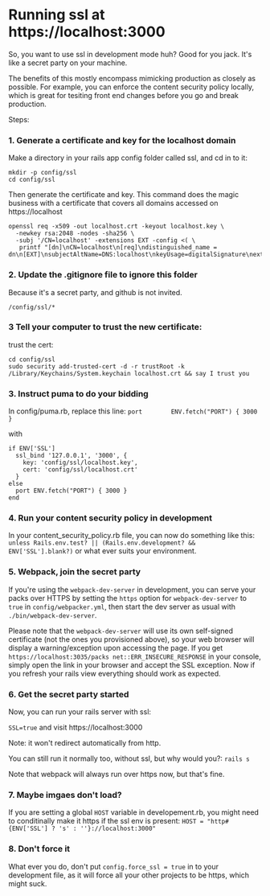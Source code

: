 # Running ssl at https://localhost:3000

So, you want to use ssl in development mode huh?  Good for you jack.  It's like a secret party on your machine.

The benefits of this mostly encompass mimicking production as closely as possible. For example, you can enforce the content security policy locally, which is great for tesiting front end changes before you go and break production.

Steps:

### 1. Generate a certificate and key for the localhost domain
Make a directory in your rails app config folder called ssl, and cd in to it:
```
mkdir -p config/ssl
cd config/ssl

```

Then generate the certificate and key. This command does the magic business with a certificate that covers all domains accessed on https://localhost
```
openssl req -x509 -out localhost.crt -keyout localhost.key \
  -newkey rsa:2048 -nodes -sha256 \
  -subj '/CN=localhost' -extensions EXT -config <( \
   printf "[dn]\nCN=localhost\n[req]\ndistinguished_name = dn\n[EXT]\nsubjectAltName=DNS:localhost\nkeyUsage=digitalSignature\nextendedKeyUsage=serverAuth")
```


### 2. Update the .gitignore file to ignore this folder
Because it's a secret party, and github is not invited.

`/config/ssl/*`

### 3 Tell your computer to trust the new certificate:
trust the cert:
```
cd config/ssl
sudo security add-trusted-cert -d -r trustRoot -k /Library/Keychains/System.keychain localhost.crt && say I trust you
```

### 3. Instruct puma to do your bidding
In config/puma.rb, replace this line:
`port        ENV.fetch("PORT") { 3000 }`

with

```
if ENV['SSL']
  ssl_bind '127.0.0.1', '3000', {
    key: 'config/ssl/localhost.key',
    cert: 'config/ssl/localhost.crt'
  }
else
  port ENV.fetch("PORT") { 3000 }
end
```

### 4. Run your content security policy in development
In your content_security_policy.rb file, you can now do something like this:
`unless Rails.env.test? || (Rails.env.development? && ENV['SSL'].blank?)` or what ever suits your environment.


### 5. Webpack, join the secret party
If you're using the `webpack-dev-server` in development, you can serve your packs over HTTPS
by setting the `https` option for `webpack-dev-server` to `true` in `config/webpacker.yml`,
then start the dev server as usual with `./bin/webpack-dev-server`.

Please note that the `webpack-dev-server` will use its own self-signed certificate (not the ones you provisioned above),
so your web browser will display a warning/exception upon accessing the page. If you get
`https://localhost:3035/packs net::ERR_INSECURE_RESPONSE`
in your console, simply open the link in your browser and accept the SSL exception.
Now if you refresh your rails view everything should work as expected.


### 6. Get the secret party started
Now, you can run your rails server with ssl:

`SSL=true`
and visit https://localhost:3000

Note: it won't redirect automatically from http.

You can still run it normally too, without ssl, but why would you?:  `rails s`

Note that webpack will always run over https now, but that's fine.

### 7. Maybe imgaes don't load?
If you are setting a global `HOST` variable in developement.rb, you might need to conditinally make it https if the ssl env is present:
`HOST = "http#{ENV['SSL'] ? 's' : ''}://localhost:3000"`

### 8. Don't force it
What ever you do, don't put `config.force_ssl = true` in to your development file, as it will force all your other projects to be https, which might suck.
